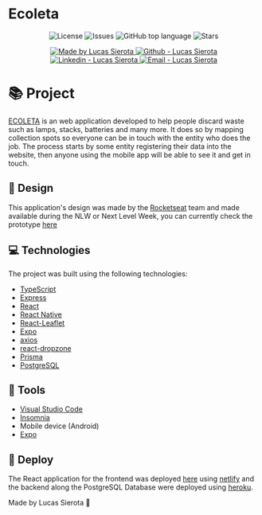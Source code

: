 # Ecoleta

<p align="center">
  <a href="LICENSE" style="text-decoration: none">
    <img alt="License" src="https://img.shields.io/github/license/kseikyo/nlw_frontend?color=34CB79" />
  </a>
  <a href="https://github.com/kseikyo/nlw_frontend/issues" style="text-decoration: none">
    <img alt="Issues" src="https://img.shields.io/github/issues/kseikyo/nlw_frontend?color=34CB79" />
  </a>
  <a href="#" style="text-decoration: none">
    <img alt="GitHub top language" src="https://img.shields.io/github/languages/top/kseikyo/nlw_frontend?color=34CB79" />
  </a>
  <a href="https://github.com/kseikyo/nlw_frontend/stargazers" style="text-decoration: none" >
    <img alt="Stars" src="https://img.shields.io/github/stars/kseikyo/nlw_frontend?style=social" />
  </a>
</p>

<p align="center">
  <a href="https://github.com/kseikyo" target="_blank">
    <img alt="Made by Lucas Sierota" src="https://img.shields.io/badge/made%20by-Lucas_Sierota-informational?color=34CB79">
  </a>
  <a href="https://github.com/kseikyo" target="_blank" >
    <img alt="Github - Lucas Sierota" src="https://img.shields.io/badge/Github--%23F8952D?style=social&logo=github">
  </a>
  <a href="https://www.linkedin.com/in/lucassierota/" target="_blank" >
    <img alt="Linkedin - Lucas Sierota" src="https://img.shields.io/badge/Linkedin--%23F8952D?style=social&logo=linkedin">
  </a>
  <a href="mailto:lucasemanuelss@hotmail.com" target="_blank" >
    <img alt="Email - Lucas Sierota" src="https://img.shields.io/badge/Email--%23F8952D?style=social&logo=gmail">
  </a>
</p>


# :books: Project

[ECOLETA](https://ecoleta-frontend.netlify.app/) is an web application developed to help people discard waste such as lamps, stacks, batteries and many more. It does so by mapping collection spots so everyone can be in touch with the entity who does the job. The process starts by some entity registering their data into the website, then anyone using the mobile app will be able to see it and get in touch.

## 🔖 Design

This application's design was made by the [Rocketseat](https://rocketseat.com.br/) team and made available during the NLW or Next Level Week, you can currently check the prototype [here](https://www.figma.com/file/1SxgOMojOB2zYT0Mdk28lB/?viewer=1&node-id=)

## 💻 Technologies

The project was built using the following technologies:

- [TypeScript](https://github.com/Microsoft/TypeScript)
- [Express](https://github.com/expressjs/express)
- [React](https://github.com/facebook/react)
- [React Native](https://github.com/facebook/react-native)
- [React-Leaflet](https://github.com/PaulLeCam/react-leaflet)
- [Expo](https://github.com/expo/expo)
- [axios](https://github.com/axios/axios)
- [react-dropzone](https://react-dropzone.js.org/)
- [Prisma](https://www.prisma.io/)
- [PostgreSQL](https://www.postgresql.org/)

## :hammer: Tools
- [Visual Studio Code](https://code.visualstudio.com)
- [Insomnia](https://insomnia.rest)
- Mobile device (Android)
- [Expo](https://expo.io/)

## :rocket: Deploy

The React application for the frontend was deployed [here](https://ecoleta-frontend.netlify.app/) using [netlify](https://www.netlify.com/) and the backend along the PostgreSQL Database were deployed using [heroku](https://www.heroku.com/).


Made by Lucas Sierota :wave:
